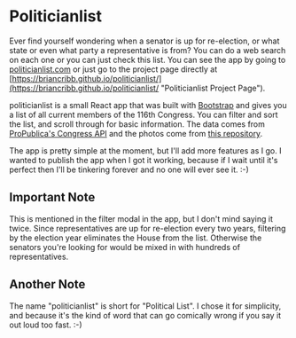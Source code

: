 # Politicianlist
Ever find yourself wondering when a senator is up for re-election, or what state or even what party a representative is from? You can do a web search on each one or you can just check this list. You can see the app by going to [politicianlist.com](https://politicianlist.com/ "Politicianlist") or just go to the project page directly at [https://briancribb.github.io/politicianlist/](https://briancribb.github.io/politicianlist/ "Politicianlist Project Page").

politicianlist is a small React app that was built with [Bootstrap](https://getbootstrap.com/ "Bootstrap") and gives you a list of all current members of the 116th Congress. You can filter and sort the list, and scroll through for basic information. The data comes from [ProPublica's Congress API](https://projects.propublica.org/api-docs/congress-api/ "ProPublica's Congress API") and the photos come from [this repository](https://github.com/unitedstates/images/ "Open source images of members of Congress").

The app is pretty simple at the moment, but I'll add more features as I go. I wanted to publish the app when I got it working, because if I wait until it's perfect then I'll be tinkering forever and no one will ever see it.   :-)

## Important Note
This is mentioned in the filter modal in the app, but I don't mind saying it twice. Since representatives are up for re-election every two years, filtering by the election year eliminates the House from the list. Otherwise the senators you're looking for would be mixed in with hundreds of representatives.

## Another Note
The name "politicianlist" is short for "Political List". I chose it for simplicity, and because it's the kind of word that can go comically wrong if you say it out loud too fast. :-)
